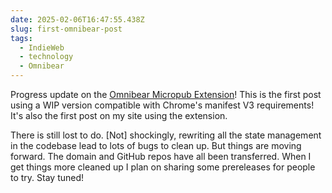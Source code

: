 ```yaml
---
date: 2025-02-06T16:47:55.438Z
slug: first-omnibear-post
tags:
  - IndieWeb
  - technology
  - Omnibear
---
```


Progress update on the [Omnibear Micropub Extension](https://omnibear.com/)! This is the first post using a WIP version compatible with Chrome's manifest V3 requirements! It's also the first post on my site using the extension.

There is still lost to do. [Not] shockingly, rewriting all the state management in the codebase lead to lots of bugs to clean up. But things are moving forward. The domain and GitHub repos have all been transferred. When I get things more cleaned up I plan on sharing some prereleases for people to try. Stay tuned!

